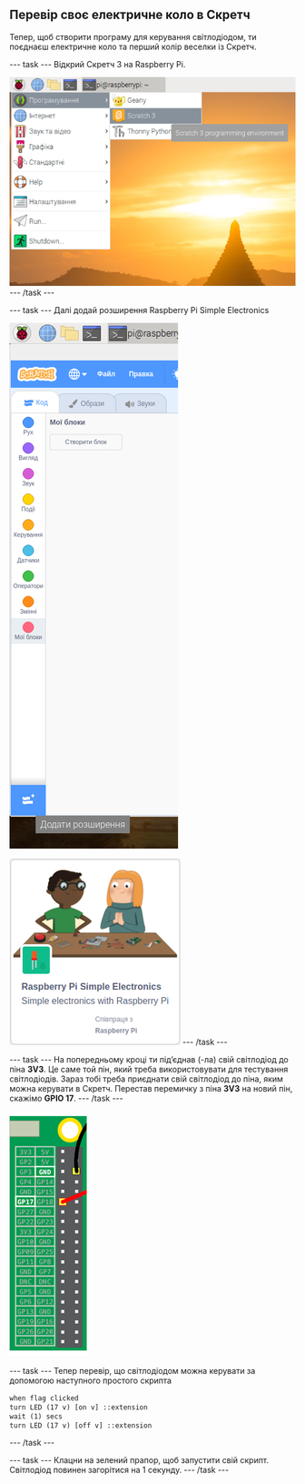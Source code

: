 ## Перевір своє електричне коло в Скретч

Тепер, щоб створити програму для керування світлодіодом, ти поєднаєш електричне коло та перший колір веселки із Скретч.

\--- task \--- Відкрий Скретч 3 на Raspberry Pi.

![відкрити скретч](images/open-scratch.png) \--- /task \---

\--- task \--- Далі додай розширення Raspberry Pi Simple Electronics

![додати розширення](images/add-extension.png)

![simple-electronics](images/simple-electronics.png) \--- /task \---

\--- task \--- На попередньому кроці ти під’єднав (-ла) свій світлодіод до піна **3V3**. Це саме той пін, який треба використовувати для тестування світлодіодів. Зараз тобі треба приєднати свій світлодіод до піна, яким можна керувати в Скретч. Перестав перемичку з піна **3V3** на новий пін, скажімо **GPIO 17**. \--- /task \---

![Переставити пін](images/movepin.png)

\--- task \--- Тепер перевір, що світлодіодом можна керувати за допомогою наступного простого скрипта

```blocks3
when flag clicked
turn LED (17 v) [on v] ::extension
wait (1) secs
turn LED (17 v) [off v] ::extension
```

\--- /task \---

\--- task \--- Клацни на зелений прапор, щоб запустити свій скрипт. Світлодіод повинен загорітися на 1 секунду. \--- /task \---